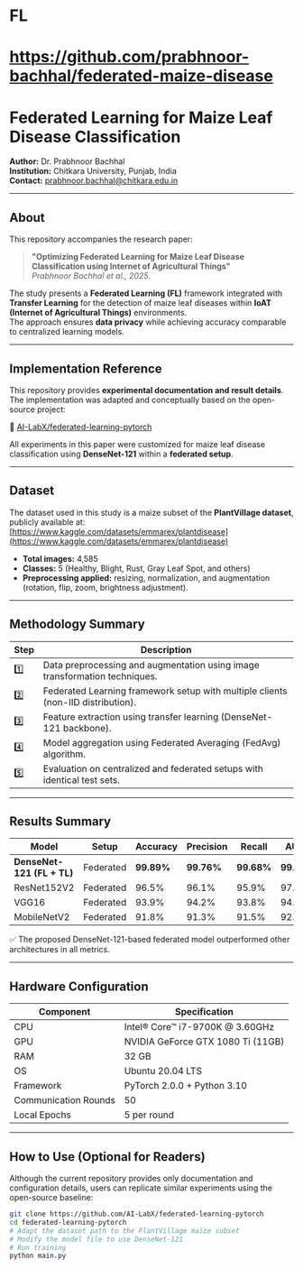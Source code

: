# FL
# https://github.com/prabhnoor-bachhal/federated-maize-disease
# Federated Learning for Maize Leaf Disease Classification

**Author:** Dr. Prabhnoor Bachhal  
**Institution:** Chitkara University, Punjab, India  
**Contact:** prabhnoor.bachhal@chitkara.edu.in  

---

##  About

This repository accompanies the research paper:

> **"Optimizing Federated Learning for Maize Leaf Disease Classification using Internet of Agricultural Things"**  
> *Prabhnoor Bachhal et al., 2025.*

The study presents a **Federated Learning (FL)** framework integrated with **Transfer Learning** for the detection of maize leaf diseases within **IoAT (Internet of Agricultural Things)** environments.  
The approach ensures **data privacy** while achieving accuracy comparable to centralized learning models.

---

##  Implementation Reference

This repository provides **experimental documentation and result details**.  
The implementation was adapted and conceptually based on the open-source project:

🔗 [AI-LabX/federated-learning-pytorch](https://github.com/AI-LabX/federated-learning-pytorch)

All experiments in this paper were customized for maize leaf disease classification using **DenseNet-121** within a **federated setup**.

---

## Dataset

The dataset used in this study is a maize subset of the **PlantVillage dataset**, publicly available at:  
 [https://www.kaggle.com/datasets/emmarex/plantdisease](https://www.kaggle.com/datasets/emmarex/plantdisease)

- **Total images:** 4,585  
- **Classes:** 5 (Healthy, Blight, Rust, Gray Leaf Spot, and others)  
- **Preprocessing applied:** resizing, normalization, and augmentation (rotation, flip, zoom, brightness adjustment).

---

##  Methodology Summary

| Step | Description |
|------|--------------|
| 1️⃣ | Data preprocessing and augmentation using image transformation techniques. |
| 2️⃣ | Federated Learning framework setup with multiple clients (non-IID distribution). |
| 3️⃣ | Feature extraction using transfer learning (DenseNet-121 backbone). |
| 4️⃣ | Model aggregation using Federated Averaging (FedAvg) algorithm. |
| 5️⃣ | Evaluation on centralized and federated setups with identical test sets. |

---

##  Results Summary

| Model | Setup | Accuracy | Precision | Recall | AUC |
|--------|--------|-----------|------------|---------|------|
| **DenseNet-121 (FL + TL)** | Federated | **99.89%** | **99.76%** | **99.68%** | **99.5%** |
| ResNet152V2 | Federated | 96.5% | 96.1% | 95.9% | 97.3% |
| VGG16 | Federated | 93.9% | 94.2% | 93.8% | 94.1% |
| MobileNetV2 | Federated | 91.8% | 91.3% | 91.5% | 92.0% |

✅ The proposed DenseNet-121-based federated model outperformed other architectures in all metrics.

---

##  Hardware Configuration

| Component | Specification |
|------------|----------------|
| CPU | Intel® Core™ i7-9700K @ 3.60GHz |
| GPU | NVIDIA GeForce GTX 1080 Ti (11GB) |
| RAM | 32 GB |
| OS | Ubuntu 20.04 LTS |
| Framework | PyTorch 2.0.0 + Python 3.10 |
| Communication Rounds | 50 |
| Local Epochs | 5 per round |

---

##  How to Use (Optional for Readers)

Although the current repository provides only documentation and configuration details, users can replicate similar experiments using the open-source baseline:

```bash
git clone https://github.com/AI-LabX/federated-learning-pytorch
cd federated-learning-pytorch
# Adapt the dataset path to the PlantVillage maize subset
# Modify the model file to use DenseNet-121
# Run training
python main.py
